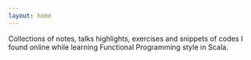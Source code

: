 ```yaml
---
layout: home
---
```


Collections of notes, talks highlights, exercises and snippets of codes I found online while learning Functional Programming style in Scala.


